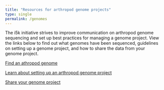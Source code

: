 ```yaml
---
title: "Resources for arthropod genome projects"
type: single
permalink: /genomes
---
```


The i5k initiative strives to improve communication on arthropod genome sequencing and set up best practices for managing a genome project. View the links below to find out what genomes have been sequenced, guidelines on setting up a genome project, and how to share the data from your genome project.

[Find an athropod genome](arthropod_genomes_at_ncbi)

[Learn about setting up an arthropod genome project](learn)

[Share your genome project](share)

<!---
Future goal - have someone who knows css do better styling
--->
